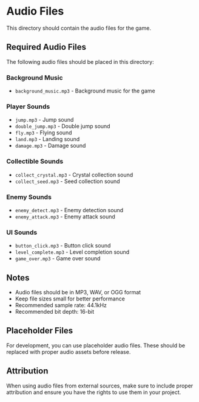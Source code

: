 # Audio Files

This directory should contain the audio files for the game.

## Required Audio Files

The following audio files should be placed in this directory:

### Background Music
- `background_music.mp3` - Background music for the game

### Player Sounds
- `jump.mp3` - Jump sound
- `double_jump.mp3` - Double jump sound
- `fly.mp3` - Flying sound
- `land.mp3` - Landing sound
- `damage.mp3` - Damage sound

### Collectible Sounds
- `collect_crystal.mp3` - Crystal collection sound
- `collect_seed.mp3` - Seed collection sound

### Enemy Sounds
- `enemy_detect.mp3` - Enemy detection sound
- `enemy_attack.mp3` - Enemy attack sound

### UI Sounds
- `button_click.mp3` - Button click sound
- `level_complete.mp3` - Level completion sound
- `game_over.mp3` - Game over sound

## Notes

- Audio files should be in MP3, WAV, or OGG format
- Keep file sizes small for better performance
- Recommended sample rate: 44.1kHz
- Recommended bit depth: 16-bit

## Placeholder Files

For development, you can use placeholder audio files. These should be replaced with proper audio assets before release.

## Attribution

When using audio files from external sources, make sure to include proper attribution and ensure you have the rights to use them in your project. 